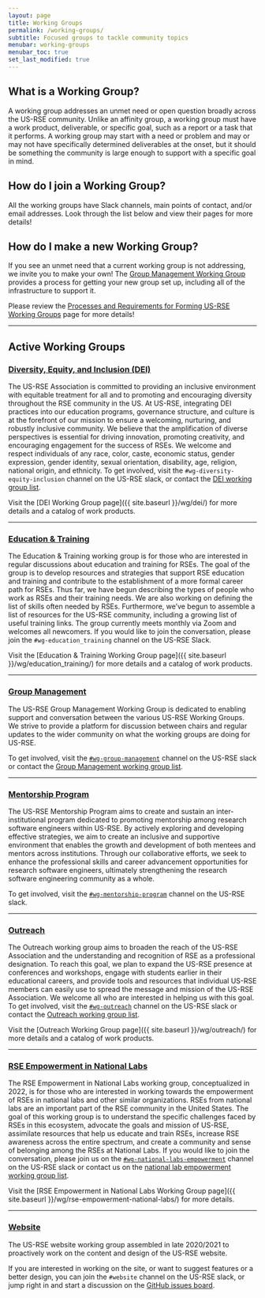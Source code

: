 ```yaml
---
layout: page
title: Working Groups
permalink: /working-groups/
subtitle: Focused groups to tackle community topics
menubar: working-groups
menubar_toc: true
set_last_modified: true
---
```


<h2>What is a Working Group?</h2>

A working group addresses an unmet need or open question broadly across the US-RSE
community. Unlike an affinity group, a working group must have a work product,
deliverable, or specific goal, such as a report or a task that it performs. A working
group may start with a need or problem and may or may not have specifically determined
deliverables at the onset, but it should be something the community is large enough to
support with a specific goal in mind.

<h2>How do I join a Working Group?</h2>

All the working groups have Slack channels, main points of contact, and/or email
addresses. Look through the list below and view their pages for more details!

<h2>How do I make a new Working Group?</h2>

If you see an unmet need that a current working group is not addressing, we invite
you to make your own! The <a href="{{ site.baseurl }}/wg/group-management/">Group Management Working Group</a>
provides a process for getting your new group set up, including all of the infrastructure
to support it.

Please review the
<a href="{{ site.baseurl }}/wg/group-management/form-a-working-group" target="_blank">Processes and Requirements for Forming US-RSE Working Groups</a>
page for more details!

<hr>

<h2>Active Working Groups</h2>

<h3><a href="{{ site.baseurl }}/wg/dei/">Diversity, Equity, and Inclusion (DEI)</a></h3>

The US-RSE Association is committed to providing an inclusive environment with
equitable treatment for all and to promoting and encouraging diversity
throughout the RSE community in the US. At US-RSE, integrating DEI practices
into our education programs, governance structure, and culture is at the
forefront of our mission to ensure a welcoming, nurturing, and robustly
inclusive community. We believe that the amplification of diverse perspectives
is essential for driving innovation, promoting creativity, and encouraging
engagement for the success of RSEs. We welcome and respect individuals of
any race, color, caste, economic status, gender expression, gender identity,
sexual orientation, disability, age, religion, national origin, and ethnicity.
To get involved, visit the `#wg-diversity-equity-inclusion` channel on the US-RSE slack, or
contact the <a href="mailto:wg-dei@us-rse.org">DEI working group list</a>.

Visit the [DEI Working Group page]({{ site.baseurl }}/wg/dei/) for more details
and a catalog of work products.


<hr>

<h3><a href="{{ site.baseurl }}/wg/education_training/">Education &amp; Training</a></h3>

The Education & Training working group is for those who are interested in
regular discussions about education and training for RSEs. The goal of the
group is to develop resources and strategies that support RSE education and
training and contribute to the establishment of a more formal career path for
RSEs. Thus far, we have begun describing the types of people who work as RSEs
and their training needs. We are also working on defining the list of skills
often needed by RSEs. Furthermore, we’ve begun to assemble a list of resources
for the US-RSE community, including a growing list of useful training links.
The group currently meets monthly via Zoom and welcomes all newcomers.
If you would like to join the conversation, please join the
`#wg-education_training` channel on the US-RSE Slack.

Visit the [Education & Training Working Group page]({{ site.baseurl }}/wg/education_training/)
for more details and a catalog of work products.

<hr>

<h3><a href="{{ site.baseurl }}/wg/group-management/">Group Management</a></h3>

The US-RSE Group Management Working Group is dedicated to enabling support and
conversation between the various US-RSE Working Groups. We strive to provide
a platform for discussion between chairs and regular updates to the wider
community on what the working groups are doing for US-RSE.

To get involved, visit the
[`#wg-group-management`](https://usrse.slack.com/messages/wg-group-management) channel
on the US-RSE slack or contact the
<a href="mailto:wg-gm@us-rse.org">Group Management working group list</a>.

<hr>

<h3><a href="{{ site.baseurl }}/wg/mentorship-program/">Mentorship Program</a></h3>

The US-RSE Mentorship Program aims to create and sustain an inter-institutional
program dedicated to promoting mentorship among research software engineers
within US-RSE. By actively exploring and developing effective strategies, we
aim to create an inclusive and supportive environment that enables the growth
and development of both mentees and mentors across institutions. Through our
collaborative efforts, we seek to enhance the professional skills and career
advancement opportunities for research software engineers, ultimately
strengthening the research software engineering community as a whole.

To get involved, visit the
[`#wg-mentorship-program`](https://usrse.slack.com/messages/wg-mentorship-program) channel
on the US-RSE slack.

<hr>

<h3><a href="{{ site.baseurl }}/wg/outreach/">Outreach</a></h3>

The Outreach working group aims to broaden the reach of the US-RSE Association
and the understanding and recognition of RSE as a professional designation. To
reach this goal, we plan to expand the US-RSE presence at conferences and
workshops, engage with students earlier in their educational careers, and
provide tools and resources that individual US-RSE members can easily use to
spread the message and mission of the US-RSE Association. We welcome all who
are interested in helping us with this goal. To get involved,
visit the [`#wg-outreach`](https://usrse.slack.com/messages/wg-outreach) channel on
the US-RSE slack or contact the
<a href="mailto:wg-outreach@us-rse.org">Outreach working group list</a>.

Visit the [Outreach Working Group page]({{ site.baseurl }}/wg/outreach/) for
more details and a catalog of work products.


<hr>

<h3><a href="{{ site.baseurl }}/wg/rse-empowerment-national-labs/">RSE Empowerment in National Labs</a></h3>

The RSE Empowerment in National Labs working group, conceptualized in 2022, is for those
who are interested in working towards the empowerment of RSEs in national labs and other similar organizations.
RSEs from national labs are an important part of the RSE community in the United States.
The goal of this working group is to understand the specific challenges faced by RSEs
in this ecosystem, advocate the goals and mission of US-RSE, assimilate resources that
help us educate and train RSEs, increase RSE awareness across the entire spectrum, and
create a community and sense of belonging among the RSEs at National Labs.
If you would like to join the conversation, please join us on
the [`#wg-national-labs-empowerment`](https://usrse.slack.com/messages/wg-national-labs-empowerment)
channel on the US-RSE slack or contact us on the
<a href="mailto:wg-national-labs-empowerment@us-rse.org">national lab empowerment working group list</a>. 

Visit the [RSE Empowerment in National Labs Working Group page]({{ site.baseurl }}/wg/rse-empowerment-national-labs/) for
more details.


<hr>

<h3><a href="{{ site.baseurl }}/wg/website/">Website</a></h3>

The US-RSE website working group assembled in late 2020/2021 to proactively
work on the content and design of the US-RSE website.

If you are interested in working on the site, or want to suggest features or a
better design, you can join the `#website` channel on the US-RSE slack,
or jump right in and start a discussion on the
<a href="https://github.com/usrse/usrse.github.io/issues">GitHub issues board</a>.
